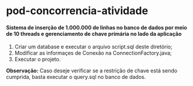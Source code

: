 # pod-concorrencia-atividade

#### Sistema de inserção de 1.000.000 de linhas no banco de dados por meio de 10 threads e gerenciamento de chave primária no lado da aplicação

1. Criar um database e executar o arquivo script.sql deste diretório;
2. Modificar as informaçes de Conexão na ConnectionFactory.java;
3. Executar o projeto.

**Observação:** Caso deseje verificar se a restrição de chave está sendo cumprida, basta executar o query.sql no banco de dados.
